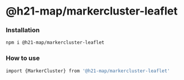 
# @h21-map/markercluster-leaflet

### Installation
```bash
npm i @h21-map/markercluster-leaflet
```
### How to use
```bash
import {MarkerCluster} from '@h21-map/markercluster-leaflet'
```
